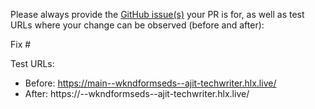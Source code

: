 Please always provide the [GitHub issue(s)](../issues) your PR is for, as well as test URLs where your change can be observed (before and after):

Fix #<gh-issue-id>

Test URLs:
- Before: https://main--wkndformseds--ajit-techwriter.hlx.live/
- After: https://<branch>--wkndformseds--ajit-techwriter.hlx.live/
